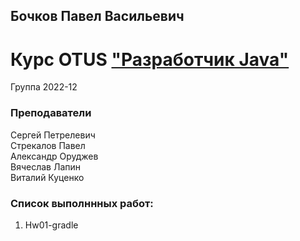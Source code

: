 ## Бочков Павел Васильевич
# Курс OTUS ["Разработчик Java"](https://otus.ru/lessons/java-professional/?utm_source=github&utm_medium=free&utm_campaign=otus)
Группа 2022-12
### Преподаватели
Сергей Петрелевич<br>
Стрекалов Павел<br>
Александр Оруджев<br>
Вячеслав Лапин<br>
Виталий Куценко

### Список выполннных работ:
 1. Hw01-gradle
